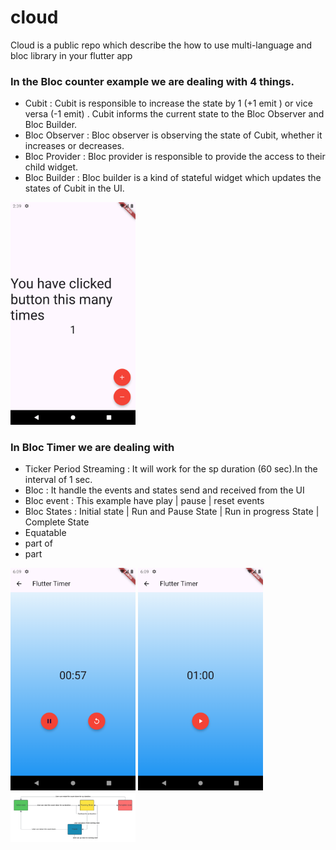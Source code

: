 # cloud

Cloud is a public repo which describe the how to use multi-language and bloc library   in your flutter app 

### In the Bloc counter example we are dealing with 4 things.

- Cubit : Cubit is responsible to increase the state by 1 (+1 emit ) or vice versa (-1 emit) . Cubit informs the current state to the Bloc Observer and Bloc Builder.
- Bloc Observer : Bloc observer is observing the state of Cubit, whether it increases or decreases.
- Bloc Provider : Bloc provider is responsible to provide the access to their child widget.
- Bloc Builder : Bloc builder is a kind of stateful widget which updates the states of Cubit in the UI. 

<p align ="left">
<img src="counter.png" alt="drawing" width="200"/>
</p>

### In Bloc Timer  we are dealing with 
- Ticker Period Streaming : It will work for the sp duration (60 sec).In the interval of 1 sec. 
- Bloc : It handle the events and states send and received from the UI
- Bloc event : This example have play | pause | reset events
- Bloc States : Initial state | Run and Pause State | Run in progress State | Complete State 
- Equatable
- part of 
- part 

<p align ="left">
<img src="bloc_timer_2.png" alt="drawing" width="200"/>
<img src="bloc_timer_1.png" alt="drawing" width="200"/>
<img src="timer_flow.png" alt="drawing" width="200"/>

</p>



